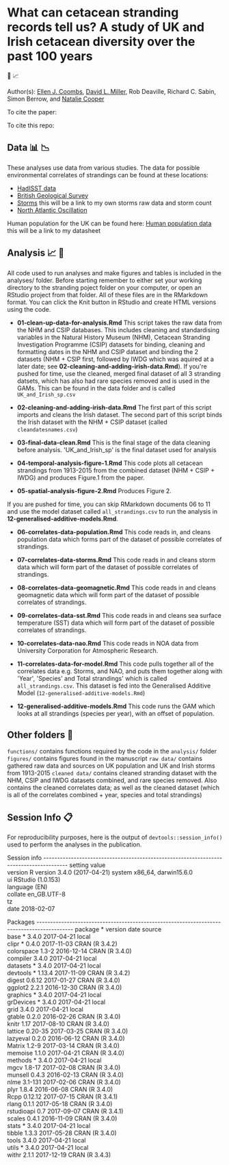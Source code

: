 # What can cetacean stranding records tell us? A study of UK and Irish cetacean diversity over the past 100 years

:whale2: :chart_with_upwards_trend:



Author(s): 
[Ellen J. Coombs](mailto:ellen.coombs.14@ucl.ac.uk), [David L. Miller](https://github.com/dill), Rob Deaville, Richard C. Sabin,  Simon Berrow, and [Natalie Cooper](https://github.com/nhcooper123)


To cite the paper:  


To cite this repo: 


## Data :bar_chart: :chart_with_downwards_trend: 

These analyses use data from various studies. The data for possible environmental correlates of strandings can be found at these locations: 

- [HadISST data](https://www.metoffice.gov.uk/hadobs/hadisst/data/download.html)
- [British Geological Survey](http://www.geomag.bgs.ac.uk/data_service/data/magnetic_indices/k_indices.html)
- [Storms](../blob/master/LICENSE) this will be a link to my own storms raw data and storm count
- [North Atlantic Oscillation](https://climatedataguide.ucar.edu/sites/default/files/nao_station_annual.txt)

Human population for the UK can be found here: 
[Human population data](../blob/master/LICENSE) this will be a link to my datasheet 


## Analysis :chart_with_upwards_trend: :whale2:
All code used to run analyses and make figures and tables is included in the analyses/ folder. Before starting remember to either set your working directory to the stranding poject folder on your computer, or open an RStudio project from that folder. All of these files are in the RMarkdown format. You can click the Knit button in RStudio and create HTML versions using the code. 

* **01-clean-up-data-for-analysis.Rmd** This script takes the raw data from the NHM and CSIP databases. This includes cleaning and standardising variables in the Natural History Museum (NHM), Cetacean Stranding Investigation Programme (CSIP) datasets for binding, cleaning and formatting dates in the NHM and CSIP dataset and binding the 2 datasets (NHM + CSIP first, followed by IWDG which was aquired at a later date; see **02-cleaning-and-adding-irish-data.Rmd**). If you're pushed for time, use the cleaned, merged final dataset of all 3 stranding datsets, which has also had rare species removed and is used in the GAMs. This can be found in the data folder and is called `UK_and_Irish_sp.csv`

* **02-cleaning-and-adding-irish-data.Rmd** The first part of this script imports and cleans the Irish dataset. The second part of this script binds the Irish dataset with the NHM + CSIP dataset (called `cleandatesnames.csv`)

* **03-final-data-clean.Rmd** This is the final stage of the data cleaning before analysis.
'UK_and_Irish_sp' is the final dataset used for analysis 

* **04-temporal-analysis-figure-1.Rmd** This code plots all cetacean strandings from 1913-2015 from the combined dataset (NHM + CSIP + IWDG) and produces Figure.1 from the paper. 

* **05-spatial-analysis-figure-2.Rmd** Produces Figure 2. 

If you are pushed for time, you can skip RMarkdown documents 06 to 11 and use the model dataset called `all_strandings.csv` to run the analysis in **12-generalised-additive-models.Rmd**. 

* **06-correlates-data-population.Rmd** This code reads in, and cleans population data which forms part of the dataset of possible correlates of strandings.

* **07-correlates-data-storms.Rmd** This code reads in and cleans storm data which will form part of the dataset of possible correlates of strandings. 

* **08-correlates-data-geomagnetic.Rmd** This code reads in and cleans geomagnetic data which will form part of the dataset of possible correlates of strandings. 

* **09-correlates-data-sst.Rmd** This code reads in and cleans sea surface temperature (SST) data which will form part of the dataset of possible correlates of strandings. 

* **10-correlates-data-nao.Rmd** This code reads in NOA data from University Corporation for Atmospheric Research.

* **11-correlates-data-for-model.Rmd** This code pulls together all of the correlates data e.g. Storms, and NAO, and puts them together along with 'Year', 'Species' and Total strandings' which is called `all_strandings.csv`. This dataset is fed into the Generalised Additive Model (`12-generalised-additive-models.Rmd`)

* **12-generalised-additive-models.Rmd** This code runs the GAM which looks at all strandings (species per year), with an offset of population.


## Other folders :file_folder:
`functions/` contains functions required by the code in the `analysis/` folder 
`figures/` contains figures found in the manuscript 
`raw data/` contains gathered raw data and sources on UK population and UK and Irish storms from 1913-2015
`cleaned data/` contains cleaned stranding dataset with the NHM, CSIP and IWDG datasets combined, and rare species removed. Also contains the cleaned correlates data; as well as the cleaned dataset (which is all of the correlates combined + year, species and total strandings) 


## Session Info :clipboard:
For reproducibility purposes, here is the output of `devtools::session_info()` used to perform the analyses in the publication.

Session info ---------------------------------------------------------------------------------------
 setting  value                       
 version  R version 3.4.0 (2017-04-21)
 system   x86_64, darwin15.6.0        
 ui       RStudio (1.0.153)           
 language (EN)                        
 collate  en_GB.UTF-8                 
 tz       <NA>                        
 date     2018-02-07                  

Packages -------------------------------------------------------------------------------------------
 package    * version date       source        
 base       * 3.4.0   2017-04-21 local  
 clipr      * 0.4.0   2017-11-03 CRAN (R 3.4.2)  
 colorspace   1.3-2   2016-12-14 CRAN (R 3.4.0)   
 compiler     3.4.0   2017-04-21 local  
 datasets   * 3.4.0   2017-04-21 local           
 devtools   * 1.13.4  2017-11-09 CRAN (R 3.4.2)  
 digest       0.6.12  2017-01-27 CRAN (R 3.4.0)   
 ggplot2      2.2.1   2016-12-30 CRAN (R 3.4.0)  
 graphics   * 3.4.0   2017-04-21 local           
 grDevices  * 3.4.0   2017-04-21 local           
 grid         3.4.0   2017-04-21 local           
 gtable       0.2.0   2016-02-26 CRAN (R 3.4.0)  
 knitr        1.17    2017-08-10 CRAN (R 3.4.0)  
 lattice      0.20-35 2017-03-25 CRAN (R 3.4.0)  
 lazyeval     0.2.0   2016-06-12 CRAN (R 3.4.0)  
 Matrix       1.2-9   2017-03-14 CRAN (R 3.4.0)  
 memoise      1.1.0   2017-04-21 CRAN (R 3.4.0)  
 methods    * 3.4.0   2017-04-21 local           
 mgcv         1.8-17  2017-02-08 CRAN (R 3.4.0)  
 munsell      0.4.3   2016-02-13 CRAN (R 3.4.0)  
 nlme         3.1-131 2017-02-06 CRAN (R 3.4.0)  
 plyr         1.8.4   2016-06-08 CRAN (R 3.4.0)  
 Rcpp         0.12.12 2017-07-15 CRAN (R 3.4.1)  
 rlang        0.1.1   2017-05-18 CRAN (R 3.4.0)  
 rstudioapi   0.7     2017-09-07 CRAN (R 3.4.1)  
 scales       0.4.1   2016-11-09 CRAN (R 3.4.0)  
 stats      * 3.4.0   2017-04-21 local           
 tibble       1.3.3   2017-05-28 CRAN (R 3.4.0)  
 tools        3.4.0   2017-04-21 local           
 utils      * 3.4.0   2017-04-21 local           
 withr        2.1.1   2017-12-19 CRAN (R 3.4.3)  